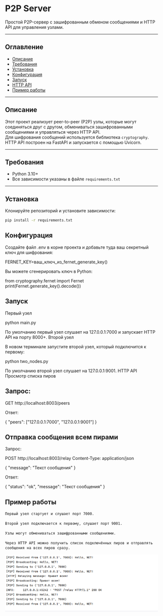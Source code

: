 # P2P Server

Простой P2P-сервер с зашифрованным обменом сообщениями и HTTP API для управления узлами.

---

## Оглавление

- [Описание](#описание)
- [Требования](#требования)
- [Установка](#установка)
- [Конфигурация](#конфигурация)
- [Запуск](#запуск)
- [HTTP API](#http-api)
- [Пример работы](#пример-работы)

---

## Описание

Этот проект реализует peer-to-peer (P2P) узлы, которые могут соединяться друг с другом, обмениваться зашифрованными сообщениями и управляться через HTTP API.  
Для шифрования сообщений используется библиотека `cryptography`. HTTP API построен на FastAPI и запускается с помощью Uvicorn.

---

## Требования

- Python 3.10+
- Все зависимости указаны в файле `requirements.txt`

---

## Установка

Клонируйте репозиторий и установите зависимости:

```bash
pip install -r requirements.txt
```
## Конфигурация

Создайте файл .env в корне проекта и добавьте туда ваш секретный ключ для шифрования:

FERNET_KEY=ваш_ключ_из_fernet_generate_key()

Вы можете сгенерировать ключ в Python:

from cryptography.fernet import Fernet
print(Fernet.generate_key().decode())

## Запуск
Первый узел

python main.py

По умолчанию первый узел слушает на 127.0.0.1:7000 и запускает HTTP API на порту 8000+.
Второй узел

В новом терминале запустите второй узел, который подключится к первому:

python two_nodes.py

По умолчанию второй узел слушает на 127.0.0.1:9001.
HTTP API
Просмотр списка пиров

## Запрос:

GET http://localhost:8003/peers

Ответ:

{
  "peers": ["127.0.0.1:7000", "127.0.0.1:9001"]
}

## Отправка сообщения всем пирами

Запрос:

POST http://localhost:8003/relay
Content-Type: application/json

{
  "message": "Текст сообщения"
}

Ответ:

{
  "status": "ok",
  "message": "Текст сообщения"
}

## Пример работы

    Первый узел стартует и слушает порт 7000.

    Второй узел подключается к первому, слушает порт 9001.

    Узлы могут обмениваться зашифрованными сообщениями.

    Через HTTP API можно получить список подключённых пиров и отправлять сообщения на всех пиров сразу.




![P2P Диаграмма](screen.png)


